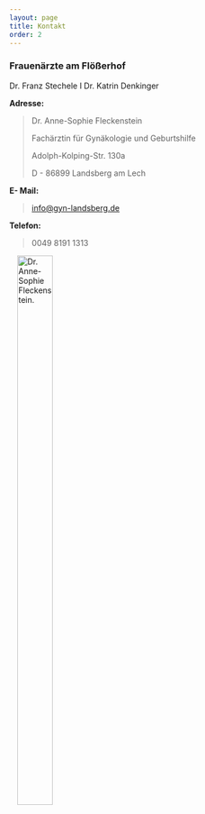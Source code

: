 ```yaml
---
layout: page
title: Kontakt
order: 2
---
```


### Frauenärzte am Flößerhof
Dr. Franz Stechele I Dr. Katrin Denkinger

**Adresse:**
> Dr. Anne-Sophie Fleckenstein
>
> Fachärztin für Gynäkologie und Geburtshilfe 
>
> Adolph-Kolping-Str. 130a
>
> D - 86899 Landsberg am Lech

**E- Mail:**
> info@gyn-landsberg.de

**Telefon:**
> 0049 8191 1313


<figure style="float: left; width: 50%; margin: 0 0 1em 1em;">
  <img src="{{site.baseurl}}/images/dr-fleckenstein.jpg" alt="Dr. Anne-Sophie Fleckenstein." style="width:50%">
</figure>
